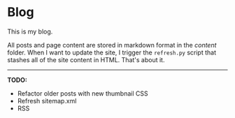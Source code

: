 Blog
====

This is my blog.

All posts and page content are stored in markdown format in the *content* folder.  When I want to update the site, I trigger the ```refresh.py``` script that stashes all of the site content in HTML.  That's about it.

***

**TODO:**

* Refactor older posts with new thumbnail CSS
* Refresh sitemap.xml
* RSS
